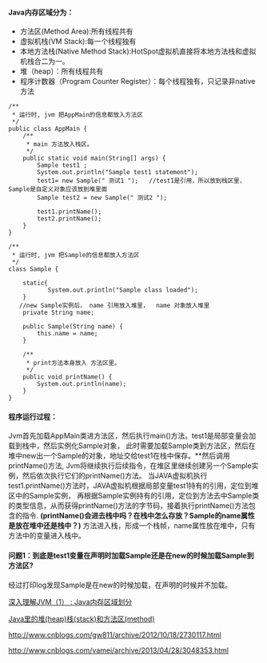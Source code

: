 #### Java内存区域分为：
- 方法区(Method Area):所有线程共有
- 虚拟机栈(VM Stack):每一个线程独有
- 本地方法栈(Native Method Stack):HotSpot虚拟机直接将本地方法栈和虚拟机栈合二为一。
- 堆（heap）：所有线程共有
- 程序计数器（Program Counter Register）：每个线程独有，只记录非native方法

```
/**
 * 运行时, jvm 把AppMain的信息都放入方法区
 */
public class AppMain {
    /**
     * main 方法放入栈区。
     */
    public static void main(String[] args) {
        Sample test1 ;
        System.out.println("Sample test1 statement");
        test1= new Sample(" 测试1 ");   //test1是引用，所以放到栈区里， Sample是自定义对象应该放到堆里面   
        Sample test2 = new Sample(" 测试2 ");

        test1.printName();
        test2.printName();
    }
}

/**
 * 运行时, jvm 把Sample的信息都放入方法区
 */
class Sample {
  
    static{
           System.out.println("Sample class loaded");
    }
   //new Sample实例后， name 引用放入堆里，  name 对象放入堆里
    private String name;      

    public Sample(String name) {
        this.name = name;
    }

    /**
     * print方法本身放入 方法区里。
     */
    public void printName() {
        System.out.println(name);
    }
}

```
#### 程序运行过程：
Jvm首先加载AppMain类进方法区，然后执行main()方法。test1是局部变量会加载到栈中，然后实例化Sample对象，
此时需要加载Sample类到方法区，然后在堆中new出一个Sample的对象，地址交给test1在栈中保存。**然后调用printName()方法,
Jvm将继续执行后续指令，在堆区里继续创建另一个Sample实例，然后依次执行它们的printName()方法。
当JAVA虚拟机执行test1.printName()方法时，JAVA虚拟机根据局部变量test1持有的引用，定位到堆区中的Sample实例，
再根据Sample实例持有的引用，定位到方法去中Sample类的类型信息，从而获得printName()方法的字节码，接着执行printName()方法包含的指令.
**(printName()会进去栈中吗？在栈中怎么存放？Sample的name属性是放在堆中还是栈中？)**
方法进入栈，形成一个栈帧，name属性放在堆中，只有方法中的变量进入栈中。

#### 问题1：到底是test1变量在声明时加载Sample还是在new的时候加载Sample到方法区?
经过打印log发现Sample是在new的时候加载，在声明的时候并不加载。

[深入理解JVM（1） : Java内存区域划分](http://www.jianshu.com/p/7ebbe102c1ae)

[Java里的堆(heap)栈(stack)和方法区(method)](http://lz12366.iteye.com/blog/639873)

http://www.cnblogs.com/gw811/archive/2012/10/18/2730117.html
 
http://www.cnblogs.com/vamei/archive/2013/04/28/3048353.html